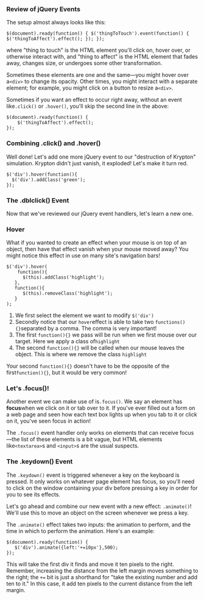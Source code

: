 ### **Review of jQuery Events**

The setup almost always looks like this:

`$(document).ready(function() {
    $('thingToTouch').event(function() {
        $('thingToAffect').effect();
    });
});`

where "thing to touch" is the HTML element you'll click on, hover over, or otherwise interact with, and "thing to affect" is the HTML element that fades away, changes size, or undergoes some other transformation.

Sometimes these elements are one and the same—you might hover over a`<div>` to change its opacity. Other times, you might interact with a separate element; for example, you might click on a button to resize a`<div>`.

Sometimes if you want an effect to occur right away, without an event like`.click()` or `.hover()`, you'll skip the second line in the above:

```
$(document).ready(function() {
    $('thingToAffect').effect();
});
```

### **Combining .click\(\) and .hover\(\)**

Well done! Let's add one more jQuery event to our "destruction of Krypton" simulation. Krypton didn't just vanish, it exploded! Let's make it turn red.

```
$('div').hover(function(){
  $('div').addClass('green');
});
```

### **The .dblclick\(\) Event**

Now that we've reviewed our jQuery event handlers, let's learn a new one.

### **Hover**

What if you wanted to create an effect when your mouse is on top of an object, then have that effect vanish when your mouse moved away? You might notice this effect in use on many site's navigation bars!

```
$('div').hover(
    function(){
      $(this).addClass('highlight');
   },
   function(){
      $(this).removeClass('highlight');
   }
);
```

1. We first select the element we want to modify `$('div')`
2. Secondly notice that our `hover`effect is able to take two `functions(){}`separated by a comma. The comma is very important!
3. The first `function(){}` we pass will be run when we first mouse over our target. Here we apply a class of`highlight`
4. The second `function(){}` will be called when our mouse leaves the object. This is where we remove the class `highlight`

Your second `function(){}` doesn't have to be the opposite of the first`function(){}`, but it would be very common!

### **Let's .focus\(\)!**

Another event we can make use of is`.focus()`. We say an element has **focus**when we click on it or tab over to it. If you've ever filled out a form on a web page and seen how each text box lights up when you tab to it or click on it, you've seen focus in action!

The `.focus()` event handler only works on elements that can receive focus—the list of these elements is a bit vague, but HTML elements like`<textarea>`s and `<input>`s are the usual suspects.

### **The .keydown\(\) Event**

The `.keydown()` event is triggered whenever a key on the keyboard is pressed. It only works on whatever page element has focus, so you'll need to click on the window containing your div before pressing a key in order for you to see its effects.

Let's go ahead and combine our new event with a new effect: `.animate()`! We'll use this to move an object on the screen whenever we press a key.

The `.animate()` effect takes two inputs: the animation to perform, and the time in which to perform the animation. Here's an example:

```
$(document).ready(function() {
   $('div').animate({left:'+=10px'},500);
});
```

This will take the first div it finds and move it ten pixels to the right. Remember, increasing the distance from the left margin moves something to the right; the `+=` bit is just a shorthand for "take the existing number and add ten to it." In this case, it add ten pixels to the current distance from the left margin.

